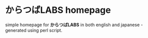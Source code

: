 
# からつばLABS homepage

simple homepage for **からつばLABS** in both english and japanese -
generated using perl script.

